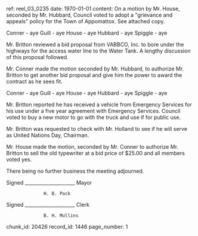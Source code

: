 ref: reel_03_0235
date: 1970-01-01
content: On a motion by Mr. House, seconded by Mr. Hubbard, Council voted to adopt a "grievance and appeals" policy for the Town of Appomattox. See attached copy.

Conner - aye  Guill - aye  House - aye  Hubbard - aye  Spiggle - aye

Mr. Britton reviewed a bid proposal from VABBCO, Inc. to bore under the highways for the access water line to the Water Tank. A lengthy discussion of this proposal followed.

Mr. Conner made the motion seconded by Mr. Hubbard, to authorize Mr. Britton to get another bid proposal and give him the power to award the contract as he sees fit.

Conner - aye  Guill - aye  House - aye  Hubbard - aye  Spiggle - aye

Mr. Britton reported he has received a vehicle from Emergency Services for his use under a five year agreement with Emergency Services. Council voted to buy a new motor to go with the truck and use if for public use.

Mr. Britton was requested to check with Mr. Holland to see if he will serve as United Nations Day, Chairman.

Mr. House made the motion, seconded by Mr. Conner to authorize Mr. Britton to sell the old typewriter at a bid price of $25.00 and all members voted yes.

There being no further business the meeting adjourned.

Signed _____________________ Mayor

                  H. B. Pack

Signed _____________________ Clerk

                  B. H. Mullins
chunk_id: 20426
record_id: 1446
page_number: 1

